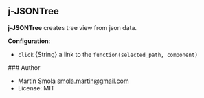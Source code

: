 ## j-JSONTree

__j-JSONTree__ creates tree view from json data.

__Configuration__:

- `click` {String} a link to the `function(selected_path, component)`

### Author

- Martin Smola <smola.martin@gmail.com>
- License: MIT
